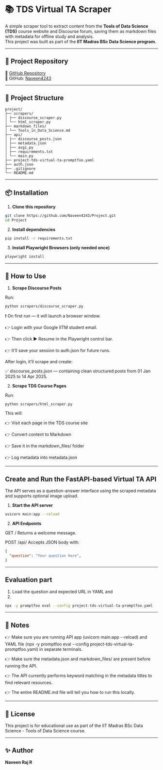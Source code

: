 # 📚 TDS Virtual TA Scraper

A simple scraper tool to extract content from the **Tools of Data Science (TDS)** course website and Discourse forum, saving them as markdown files with metadata for offline study and analysis.  
This project was built as part of the **IIT Madras BSc Data Science program.**

---

## 📌 Project Repository

🔗 [GitHub Repository](https://github.com/Naveen4243/Project)  
👤 GitHub: [Naveen4243](https://github.com/Naveen4243)

---

## 📁 Project Structure
```
project/
├── scrapers/
│ ├── discourse_scraper.py
│ └── html_scraper.py
├── markdown_files/
│ └── Tools_in_Data_Science.md
├── api/
│ ├── discourse_posts.json
│ ├── metadata.json
│ ├── asgi.py
│ ├── requirements.txt
│ └── main.py
├── project-tds-virtual-ta-promptfoo.yaml
├── auth.json
├── .gitignore
└── README.md
```

---

## 📦 Installation

1. **Clone this repository**

```bash
git clone https://github.com/Naveen4243/Project.git
cd Project
```

2. **Install dependencies**

```bash
pip install -r requirements.txt
```

3. **Install Playwright Browsers (only needed once)**

```bash
playwright install
```
---

## 🚀 How to Use
1. **Scrape Discourse Posts**

Run:
```bash
python scrapers/discourse_scraper.py
```

❗ On first run — it will launch a browser window.

👉 Login with your Google IITM student email.

👉 Then click ▶️ Resume in the Playwright control bar.

👉 It’ll save your session to auth.json for future runs.

After login, it’ll scrape and create:

✅ discourse_posts.json — containing clean structured posts from 01 Jan 2025 to 14 Apr 2025.


2. **Scrape TDS Course Pages**

Run:
```bash
python scrapers/html_scraper.py
```

This will:

👉 Visit each page in the TDS course site

👉 Convert content to Markdown

👉 Save it in the markdown_files/ folder

👉 Log metadata into metadata.json

---

## Create and Run the FastAPI-based Virtual TA API

The API serves as a question-answer interface using the scraped metadata and supports optional image upload.

1. **Start the API server**

 ```bash
uvicorn main:app --reload
```

2. **API Endpoints**

GET /
Returns a welcome message.

POST /api/
Accepts JSON body with:

```json
{
  "question": "Your question here",
}
```

---

## Evaluation part

1. Load the question and expected URL in YAML and
2. 
```bash
npx -y promptfoo eval --config project-tds-virtual-ta-promptfoo.yaml
```
---

## 📌 Notes
👉 Make sure you are running API app (uvicorn main:app --reload) and YAML file (npx -y promptfoo eval --config project-tds-virtual-ta-promptfoo.yaml) in separate terminals.

👉 Make sure the metadata.json and markdown_files/ are present before running the API.

👉 The API currently performs keyword matching in the metadata titles to find relevant resources.

👉 The entire README.md file will tell you how to run this locally.

---

## 📖 License

This project is for educational use as part of the IIT Madras BSc Data Science - Tools of Data Science course.

---

## ✨ Author
**Naveen Raj R**
